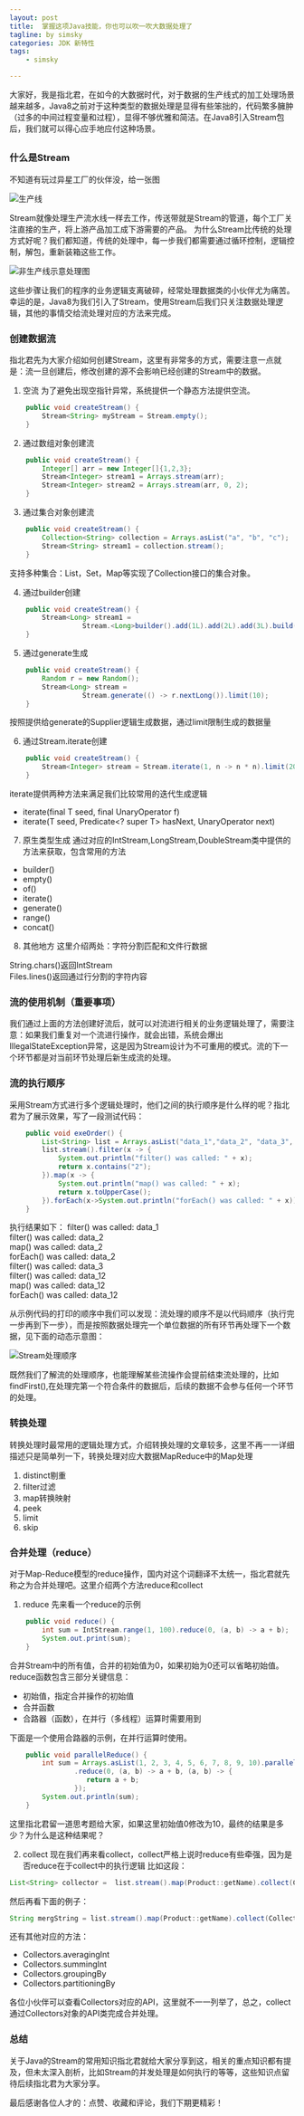 ```yaml
---
layout: post
title:  掌握这项Java技能，你也可以吹一吹大数据处理了
tagline: by simsky
categories: JDK 新特性
tags: 
    - simsky

---
```


大家好，我是指北君，在如今的大数据时代，对于数据的生产线式的加工处理场景越来越多，Java8之前对于这种类型的数据处理是显得有些笨拙的，代码繁多臃肿（过多的中间过程变量和过程），显得不够优雅和简洁。在Java8引入Stream包后，我们就可以得心应手地应付这种场景。

<!--more-->
##


### 什么是Stream
不知道有玩过异星工厂的伙伴没，给一张图

![生产线](/assets/images/2021/simsky/jdk_stream_1.png)

Stream就像处理生产流水线一样去工作，传送带就是Stream的管道，每个工厂关注直接的生产，将上游产品加工成下游需要的产品。
为什么Stream比传统的处理方式好呢？我们都知道，传统的处理中，每一步我们都需要通过循环控制，逻辑控制，解包，重新装箱这些工作。

![非生产线示意处理图](/assets/images/2021/simsky/jdk_stream_2.png)

这些步骤让我们的程序的业务逻辑支离破碎，经常处理数据类的小伙伴尤为痛苦。幸运的是，Java8为我们引入了Stream，使用Stream后我们只关注数据处理逻辑，其他的事情交给流处理对应的方法来完成。

### 创建数据流
指北君先为大家介绍如何创建Stream，这里有非常多的方式，需要注意一点就是：流一旦创建后，修改创建的源不会影响已经创建的Stream中的数据。
1. 空流
为了避免出现空指针异常，系统提供一个静态方法提供空流。
```java
    public void createStream() {
        Stream<String> myStream = Stream.empty();
    }
```

2. 通过数组对象创建流
```java
    public void createStream() {
        Integer[] arr = new Integer[]{1,2,3};
        Stream<Integer> stream1 = Arrays.stream(arr);
        Stream<Integer> stream2 = Arrays.stream(arr, 0, 2);
    }
```

3. 通过集合对象创建流
```java
    public void createStream() {
        Collection<String> collection = Arrays.asList("a", "b", "c");
        Stream<String> stream1 = collection.stream();
    }
```
支持多种集合：List，Set，Map等实现了Collection接口的集合对象。

4. 通过builder创建
```java
    public void createStream() {
        Stream<Long> stream1 =
                  Stream.<Long>builder().add(1L).add(2L).add(3L).build();
    }
```

5. 通过generate生成
```java
    public void createStream() {
        Random r = new Random();
        Stream<Long> stream =
                  Stream.generate(() -> r.nextLong()).limit(10);
    }
```
按照提供给generate的Supplier逻辑生成数据，通过limit限制生成的数据量

6. 通过Stream.iterate创建
```java
    public void createStream() {
        Stream<Integer> stream = Stream.iterate(1, n -> n * n).limit(20);
    }
```
iterate提供两种方法来满足我们比较常用的迭代生成逻辑
+ iterate(final T seed, final UnaryOperator<T> f) 
+ iterate(T seed, Predicate<? super T> hasNext, UnaryOperator<T> next)

7. 原生类型生成
通过对应的IntStream,LongStream,DoubleStream类中提供的方法来获取，包含常用的方法
+ builder()
+ empty()
+ of()
+ iterate()
+ generate()
+ range()
+ concat()

8. 其他地方
这里介绍两处：字符分割匹配和文件行数据

String.chars()返回IntStream  
Files.lines()返回通过行分割的字符内容

### 流的使用机制（重要事项）
我们通过上面的方法创建好流后，就可以对流进行相关的业务逻辑处理了，需要注意：如果我们重复对一个流进行操作，就会出错，系统会爆出IllegalStateException异常，这是因为Stream设计为不可重用的模式。流的下一个环节都是对当前环节处理后新生成流的处理。

### 流的执行顺序
采用Stream方式进行多个逻辑处理时，他们之间的执行顺序是什么样的呢？指北君为了展示效果，写了一段测试代码：
```java
    public void exeOrder() {
        List<String> list = Arrays.asList("data_1","data_2", "data_3", "data_12");
        list.stream().filter(x -> {
            System.out.println("filter() was called: " + x);
            return x.contains("2");
        }).map(x -> {
            System.out.println("map() was called: " + x);
            return x.toUpperCase();
        }).forEach(x->System.out.println("forEach() was called: " + x));
    }
```
执行结果如下：
filter() was called: data_1  
filter() was called: data_2  
map() was called: data_2  
forEach() was called: data_2  
filter() was called: data_3  
filter() was called: data_12  
map() was called: data_12  
forEach() was called: data_12  

从示例代码的打印的顺序中我们可以发现：流处理的顺序不是以代码顺序（执行完一步再到下一步），而是按照数据处理完一个单位数据的所有环节再处理下一个数据，见下面的动态示意图：

![Stream处理顺序](/assets/images/2021/simsky/jdk_stream_100.gif)

既然我们了解流的处理顺序，也能理解某些流操作会提前结束流处理的，比如findFirst(),在处理完第一个符合条件的数据后，后续的数据不会参与任何一个环节的处理。

###  转换处理
转换处理时最常用的逻辑处理方式，介绍转换处理的文章较多，这里不再一一详细描述只是简单列一下，转换处理对应大数据MapReduce中的Map处理
1. distinct剔重
2. filter过滤
3. map转换映射
4. peek 
5. limit
6. skip

### 合并处理（reduce）
对于Map-Reduce模型的reduce操作，国内对这个词翻译不太统一，指北君就先称之为合并处理吧。这里介绍两个方法reduce和collect
1. reduce
先来看一个reduce的示例
```java
    public void reduce() {
        int sum = IntStream.range(1, 100).reduce(0, (a, b) -> a + b);
        System.out.print(sum);
    }
```
合并Stream中的所有值，合并的初始值为0，如果初始为0还可以省略初始值。
reduce函数包含三部分关键信息：
+ 初始值，指定合并操作的初始值
+ 合并函数
+ 合路器（函数），在并行（多线程）运算时需要用到

下面是一个使用合路器的示例，在并行运算时使用。
```java
    public void parallelReduce() {
        int sum = Arrays.asList(1, 2, 3, 4, 5, 6, 7, 8, 9, 10).parallelStream()
                .reduce(0, (a, b) -> a + b, (a, b) -> {
                   return a + b;
                });
        System.out.println(sum);
    }
```
这里指北君留一道思考题给大家，如果这里初始值0修改为10，最终的结果是多少？为什么是这种结果呢？

2. collect
现在我们再来看collect，collect严格上说时reduce有些牵强，因为是否reduce在于collect中的执行逻辑
比如这段：
```java
List<String> collector =  list.stream().map(Product::getName).collect(Collectors.toList());
```

然后再看下面的例子：
```java
String mergString = list.stream().map(Product::getName).collect(Collectors.joining(", ", "[", "]"));
```

还有其他对应的方法：
+ Collectors.averagingInt
+ Collectors.summingInt
+ Collectors.groupingBy
+ Collectors.partitioningBy

各位小伙伴可以查看Collectors对应的API，这里就不一一列举了，总之，collect通过Collectors对象的API类完成合并处理。


### 总结

关于Java的Stream的常用知识指北君就给大家分享到这，相关的重点知识都有提及，但未太深入剖析，比如Stream的并发处理是如何执行的等等，这些知识点留待后续指北君为大家分享。

最后感谢各位人才的：点赞、收藏和评论，我们下期更精彩！

